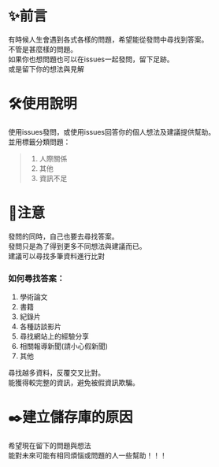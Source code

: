 # ✨前言
有時候人生會遇到各式各樣的問題，希望能從發問中尋找到答案。<br>
不管是甚麼樣的問題。<br>
如果你也想問題也可以在issues一起發問，留下足跡。<br>
或是留下你的想法與見解

# 🛠️使用說明
使用issues發問，或使用issues回答你的個人想法及建議提供幫助。<br>
並用標籤分類問題：
> 1. 人際關係
> 2. 其他
> 3. 資訊不足

# 🔎注意
發問的同時，自己也要去尋找答案。<br>
發問只是為了得到更多不同想法與建議而已。<br>
建議可以尋找多筆資料進行比對

### 如何尋找答案：
1. 學術論文 
2. 書籍 
3. 紀錄片
4. 各種訪談影片
5. 尋找網站上的經驗分享
6. 相關報導新聞(請小心假新聞)
7. 其他

尋找越多資料，反覆交叉比對。<br>
能獲得較完整的資訊，避免被假資訊欺騙。<br>

# ✒️建立儲存庫的原因
希望現在留下的問題與想法<br>
能對未來可能有相同煩惱或問題的人一些幫助！！！
